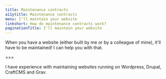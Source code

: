 ```yaml
---
title: Maintenance contracts
a11ytitle: Maintenance contracts
menu: I'll maintain your website
linkshort: How do maintenance contracts work?
paginationTitle: I'll maintain your website
---
```


When you have a website (either built by me or by a colleague of mine), it'll have to be maintained! I can help you with that.

===

I have experience with maintaining websites running on Wordpress, Drupal, CraftCMS and Grav. 
